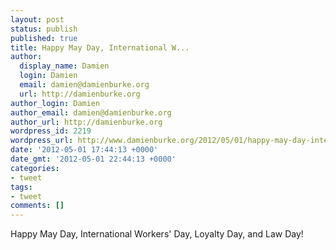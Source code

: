 ```yaml
---
layout: post
status: publish
published: true
title: Happy May Day, International W...
author:
  display_name: Damien
  login: Damien
  email: damien@damienburke.org
  url: http://damienburke.org
author_login: Damien
author_email: damien@damienburke.org
author_url: http://damienburke.org
wordpress_id: 2219
wordpress_url: http://www.damienburke.org/2012/05/01/happy-may-day-international-w/
date: '2012-05-01 17:44:13 +0000'
date_gmt: '2012-05-01 22:44:13 +0000'
categories:
- tweet
tags:
- tweet
comments: []
---
```

<p>Happy May Day, International Workers' Day, Loyalty Day, and Law Day!</p>
